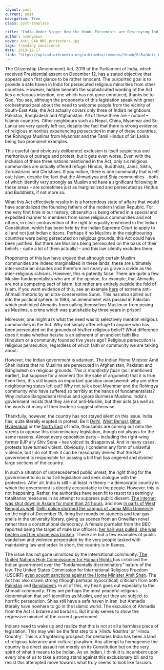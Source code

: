 ```yaml
---
layout: post
current: post
navigation: True
class: post-template

title: "India Under Siege: How the Hindu Extremists are Destroying India"
author: anonymous
cover: Anti_CAA_NRC_protestors.jpg
tags: trending conscience
date: 2019-12-17
link: "https://upload.wikimedia.org/wikipedia/commons/thumb/8/8a/Anti_CAA_NRC_protestors.jpg/1024px-Anti_CAA_NRC_protestors.jpg"
---
```


The Citizenship (Amendment) Act, 2019 of the Parliament of India, which received Presidential assent on December 12, has a stated objective that appears upon first glance to be rather innocent. The purported goal is to provide a safe haven in India for persecuted religious minorities from other countries. However, hidden beneath the sophisticated wording of the Act lies a nefarious intention, one which has not gone unnoticed, thanks be to God. You see, although the proponents of this legislation speak with great orchestrated zeal about the need to welcome people from the vicinity of South-East Asia, the Act actually covers only three of India’s neighbours: Pakistan, Bangladesh and Afghanistan. All of these three are – notice! – Islamic countries. Other neighbours such as Nepal, China, Myanmar and Sri Lanka are very quietly left out, despite the fact that there is strong evidence of religious minorities experiencing persecution in many of these countries, the Rohingya Muslims from Myanmar and the Tamil Hindus of Sri Lanka being two prominent examples.

This careful (and obviously deliberate) exclusion is itself suspicious and meritorious of outrage and protest, but it gets even worse. Even with the inclusion of these three nations mentioned in the Act, only six religious communities are actually offered refuge: Hindus, Buddhists, Jains, Sikhs, Zoroastrians and Christians. If you notice, there is one community that is left out: Islam, despite the fact that the Ahmadiyya and Shia communities – both of which identify very strongly as Muslim and have a significant following in these areas – are sometimes just as marginalized and persecuted as Hindus and Buddhists, if not more so.

What this Act effectively results in is a horrendous state of affairs that would have scandalized the founding fathers of the modern Indian Republic. For the very first time in our history, citizenship is being offered in a special and expedited manner to members from some religious communities and not others, in clear contravention of the right to equality enshrined in the Indian Constitution, which has been held by the Indian Supreme Court to apply to all and not just Indian citizens. Perhaps if no Muslims in the neighbouring countries were being persecuted on religious grounds, this Act could have been justified. But there are Muslims being persecuted on the basis of their beliefs – quite a lot of them actually! – and this law silently excludes them.

Proponents of this law have argued that although certain Muslim communities are indeed marginalized in these lands, these are ultimately inter-sectarian disputes and therefore not nearly as grave a divide as the inter-religious schisms. However, this is patently false. There are quite a few Muslim fundamentalists who are of the opinion, for example, that Ahmadis are not a competing sect of Islam, but rather are entirely outside the fold of Islam. If you want evidence of this, see an example [here](https://www.youtube.com/watch?v=nMunEdtjqJ0) of extreme anti-Ahmadi rhetoric by an ultra-conservative Sunni. This has also spilled out into the political sphere. In 1984, an amendment was passed in Pakistan which prohibited Ahmadis from calling themselves Muslim or from posing as Muslims, a crime which was punishable by three years in prison!

Moreover, one might ask what the need was to selectively mention religious communities in the Act. Why not simply offer refuge to anyone who has been persecuted on the grounds of his/her religious belief? What difference does it make whether he/she is an adherent of an ancient faith like Hinduism or a community founded five years ago? Religious persecution is religious persecution, regardless of which faith or community we are talking about.

However, the Indian government is adamant. The Indian Home Minister Amit Shah insists that no Muslims are persecuted in Afghanistan, Pakistan and Bangladesh on religious grounds. *This is manifestly false* (as I mentioned earlier), but suppose for a moment (for the sake of argument) that it is true. Even then, this still leaves an important question unanswered: why are other neighbouring states left out? Why not talk about Myanmar and the Rohingya community who have suffered so terribly at the hands of fundamentalists? Why include Bangladeshi Hindus and ignore Burmese Muslims. India's government insists that they are not anti-Muslim, but their acts (as well as the words of many of their leaders) suggest otherwise.

Thankfully, however, the country has not stayed silent on this issue. India has, quite literally erupted in protest. Be it [Delhi](https://economictimes.indiatimes.com/news/politics-and-nation/delhi-anti-caa-protesters-set-fire-on-bbuses-jamia-millia-islamia-students-blamed/videoshow/72683068.cms), [West Bengal](https://www.indiatoday.in/india/story/cab-protest-violent-protests-west-bengal-buses-railway-station-torched-1628289-2019-12-14), [Bihar](https://timesofindia.indiatimes.com/city/patna/anti-caa-stir-mob-torches-police-post-and-bikes-in-patna/articleshow/72696682.cms), [Hyderabad](https://www.livemint.com/news/india/protests-hit-the-streets-against-cab-in-hyderabad-11576412081945.html) or the [North East](https://economictimes.indiatimes.com/news/et-explains/citizenship-bill-why-is-assam-protesting/articleshow/72483294.cms) of India, thousands are coming out onto the streets to oppose this discriminatory legislation, though not always for the same reasons. Almost every opposition party – including the right-wing former BJP ally Shiv Sena – has voiced its disapproval. And in many cases, protests have turned violent. Obviously, I condemn any form of unlawful violence, but I do not think it can be reasonably denied that the BJP government is responsible for passing a bill that has angered and divided large sections of the country.

In such a situation of unprecedented public unrest, the right thing for the government to do is halt all legislation and seek dialogue with the protesters. After all, India is still – at least in theory – a democratic country in which the government is directly accountable to the people. However, this is not happening. Rather, the authorities have seen fit to resort to seemingly totalitarian measures in an attempt to suppress public dissent. [The internet was shut down in Assam for more than 24 hours](https://gadgets.ndtv.com/internet/news/assam-cab-protests-internet-shutdown-december-16-2148819), and now [in parts of West Bengal as well](https://www.news18.com/news/tech/citizenship-act-protests-internet-shutdown-in-aligarh-meerut-and-west-bengal-2425545.html). [Delhi police stormed the campus of Jamia Milia University](https://scroll.in/latest/946906/citizenship-act-protestors-clash-with-police-in-delhi-buses-set-on-fire) on the night of December 15, firing live rounds on students and tear gas shells in the university library, giving us scenes from an Orwellian novel rather than a constitutional democracy. A female journalist from the *BBC* reported being the target of male law officers: [her hair was pulled, she was beaten and her phone was broken](https://www.indiatoday.in/india/story/citizenship-amendment-act-protest-jamia-millia-islamia-students-journalist-attacked-delhi-police-1628500-2019-12-15). These are but a few examples of public vandalism and violence perpetrated by the very people tasked with maintaining law and order. In short, the country is in flames.

The issue has not gone unnoticed by the international community. [The United Nations High Commissioner for Human Rights ](https://thewire.in/rights/united-nations-high-commissioner-for-human-rights-cab) has criticised the Indian government over the "fundamentally discriminatory" nature of the law. The United States Commission for International Religious Freedom (USCIRF) [even sought sanctions against the Home Minister Amit Shah](https://economictimes.indiatimes.com/news/politics-and-nation/cab-passed-in-ls-federal-us-commission-seeks-american-sanctions-against-amit-shah/videoshow/72450703.cms). The Act has also drawn strong (though perhaps hypocritical) criticism from both [Pakistan](https://timesofindia.indiatimes.com/videos/news/pakistan-pm-imran-khan-strongly-condemns-citizenship-amendment-bill/videoshow/72452874.cms) and [Bangladesh](https://www.indiatoday.in/india/video/bangladesh-hits-out-at-india-after-parliament-passes-cab-1627664-2019-12-12). In all of this, my heart goes out especially to the Ahmadi community. They are perhaps the most peaceful religious denomination that self-identifies as Muslim, and yet they are subject to horrific persecution. Shias still have a safe haven in Iran, but Ahmadis literally have nowhere to go in the Islamic world. The exclusion of Ahmadis from the Act is bizarre and barbaric. But it only serves to show the regressive mindset of the current government.

Indians need to wake up and realize that this is not at all a harmless piece of legislation. This may well be the first step to a *'Hindu Rashtra'* or 'Hindu Country'. This is a frightening prospect; for centuries India has been a land of religious tolerance and cultural pluralism. Any attempt to homogenise the country is a direct assault not merely on its Constitution but on the very spirit of what it means to be Indian. As an Indian, I think it is incumbent upon every one of us to take a strong stand against this exclusionary bill and to resist this attempted move towards what truly seems to look like fascism.
